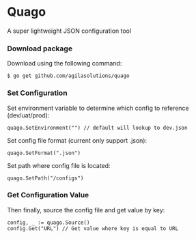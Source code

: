 # Quago

A super lightweight JSON configuration tool

### Download package

Download using the following command:
```
$ go get github.com/agilasolutions/quago

```

### Set Configuration

Set environment variable to determine which config to reference (dev/uat/prod):
```
quago.SetEnvironment("") // default will lookup to dev.json
```
Set config file format (current only support .json):
```
quago.SetFormat(".json")

```
Set path where config file is located:
```
quago.SetPath("/configs")
```
### Get Configuration Value

Then finally, source the config file and get value by key:
```
config, _ := quago.Source()
config.Get("URL") // Get value where key is equal to URL
